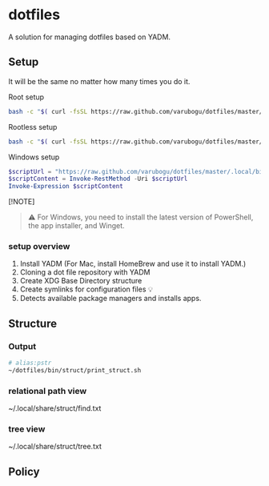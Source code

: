 # dotfiles

A solution for managing dotfiles based on YADM.

## Setup

It will be the same no matter how many times you do it.

Root setup

```bash
bash -c "$( curl -fsSL https://raw.github.com/varubogu/dotfiles/master/.local/bin/setup/setup.bash )"
```

Rootless setup

```bash
bash -c "$( curl -fsSL https://raw.github.com/varubogu/dotfiles/master/.local/bin/setup/setup.bash ) -noroot"
```

Windows setup

```ps1
$scriptUrl = "https://raw.github.com/varubogu/dotfiles/master/.local/bin/setup/setup_win.ps1"
$scriptContent = Invoke-RestMethod -Uri $scriptUrl
Invoke-Expression $scriptContent
```
[!NOTE]
> ⚠️ For Windows, you need to install the latest version of PowerShell, the app installer, and Winget.

### setup overview

1. Install YADM (For Mac, install HomeBrew and use it to install YADM.)
2. Cloning a dot file repository with YADM
3. Create XDG Base Directory structure
4. Create symlinks for configuration files 💡
5. Detects available package managers and installs apps.


## Structure

### Output

```bash
# alias:pstr
~/dotfiles/bin/struct/print_struct.sh
```

### relational path view

~/.local/share/struct/find.txt

### tree view

~/.local/share/struct/tree.txt

## Policy
